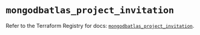 # `mongodbatlas_project_invitation`

Refer to the Terraform Registry for docs: [`mongodbatlas_project_invitation`](https://registry.terraform.io/providers/mongodb/mongodbatlas/1.41.1/docs/resources/project_invitation).
